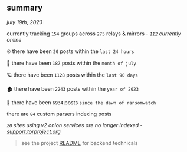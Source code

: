 
## summary
_july 19th, 2023_

currently tracking `154` groups across `275` relays & mirrors - _`112` currently online_

⏲ there have been `20` posts within the `last 24 hours`

🦈 there have been `187` posts within the `month of july`

🪐 there have been `1128` posts within the `last 90 days`

🏚 there have been `2243` posts within the `year of 2023`

🦕 there have been `6934` posts `since the dawn of ransomwatch`

there are `84` custom parsers indexing posts

_`20` sites using v2 onion services are no longer indexed - [support.torproject.org](https://support.torproject.org/onionservices/v2-deprecation/)_

> see the project [README](https://github.com/joshhighet/ransomwatch#ransomwatch--) for backend technicals
